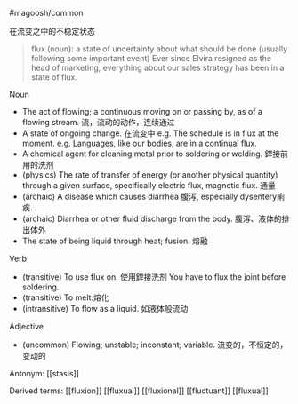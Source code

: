 #magoosh/common

在流变之中的不稳定状态

> flux (noun): a state of uncertainty about what should be done (usually following some important event) 
Ever since Elvira resigned as the head of marketing, everything about our sales strategy has been in a state of flux. 


Noun
- The act of flowing; a continuous moving on or passing by, as of a flowing stream. 流，流动的动作，连续通过
- A state of ongoing change. 在流变中
	e.g. The schedule is in flux at the moment.
	e.g. Languages, like our bodies, are in a continual flux.
- A chemical agent for cleaning metal prior to soldering or welding. 銲接前用的洗剂
- (physics) The rate of transfer of energy (or another physical quantity) through a given surface, specifically electric flux, magnetic flux. 通量
- (archaic) A disease which causes diarrhea 腹泻, especially dysentery痢疾.
- (archaic) Diarrhea or other fluid discharge from the body. 腹泻、液体的排出体外
- The state of being liquid through heat; fusion. 熔融

Verb
- (transitive) To use flux on. 使用銲接洗剂
	You have to flux the joint before soldering.
- (transitive) To melt.熔化
- (intransitive) To flow as a liquid. 如液体般流动

Adjective
- (uncommon) Flowing; unstable; inconstant; variable. 流变的，不恒定的，变动的


Antonym: [[stasis]]

Derived terms:
[[fluxion]]
[[fluxual]]
[[fluxional]]
[[fluctuant]]
[[fluxual]]